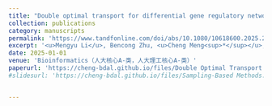 ```yaml
---
title: "Double optimal transport for differential gene regulatory network inference with unpaired samples"
collection: publications
category: manuscripts
permalink: 'https://www.tandfonline.com/doi/abs/10.1080/10618600.2025.2505732'
excerpt: '<u>Mengyu Li</u>, Bencong Zhu, <u>Cheng Meng<sup>*</sup></u>, Xiaodan Fan<sup>*</sup>'
date: 2025-01-01
venue: 'Bioinformatics（人大核心A-类，人大理工核心A-类）'
paperurl: 'https://cheng-bdal.github.io/files/Double Optimal Transport.pdf'
#slidesurl: 'https://cheng-bdal.github.io/files/Sampling-Based Methods.pdf'


---
```


